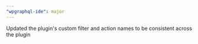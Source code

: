 ```yaml
---
"wpgraphql-ide": major
---
```


Updated the plugin's custom filter and action names to be consistent across the plugin
